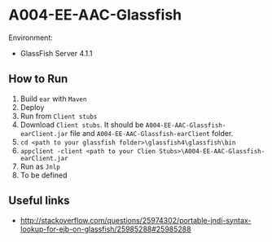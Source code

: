 # A004-EE-AAC-Glassfish

Environment:
 - GlassFish Server 4.1.1
 
## How to Run
1. Build `ear` with `Maven`
2. Deploy
3. Run from `Client stubs`
  1. Download `Client stubs`. It should be `A004-EE-AAC-Glassfish-earClient.jar` file and `A004-EE-AAC-Glassfish-earClient` folder.
  2. `cd <path to your glassfish folder>\glassfish4\glassfish\bin`
  3. `appclient -client <path to your Clien Stubs>\A004-EE-AAC-Glassfish-earClient.jar`
4. Run as `Jnlp`
  1. To be defined
  

## Useful links
* http://stackoverflow.com/questions/25974302/portable-jndi-syntax-lookup-for-ejb-on-glassfish/25985288#25985288